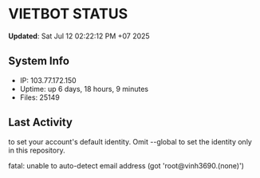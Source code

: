 # VIETBOT STATUS
**Updated**: Sat Jul 12 02:22:12 PM +07 2025

## System Info
- IP: 103.77.172.150
- Uptime: up 6 days, 18 hours, 9 minutes
- Files: 25149

## Last Activity

to set your account's default identity.
Omit --global to set the identity only in this repository.

fatal: unable to auto-detect email address (got 'root@vinh3690.(none)')
